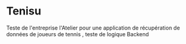 # Tenisu
Teste de l'entreprise l'Atelier pour une application de récupération de données de joueurs de tennis , teste de logique Backend
